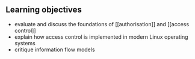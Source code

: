 ## Learning objectives
- evaluate and discuss the foundations of [[authorisation]] and [[access control]]
- explain how access control is implemented in modern Linux operating systems
- critique information flow models